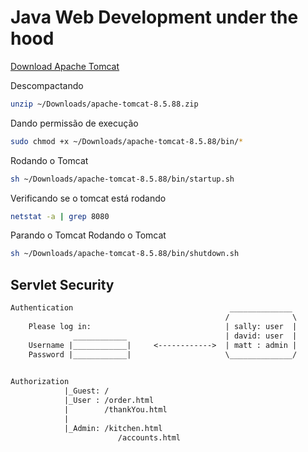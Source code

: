 # Java Web Development under the hood

[Download Apache Tomcat](https://tomcat.apache.org/download-90.cgi)

Descompactando
```bash
unzip ~/Downloads/apache-tomcat-8.5.88.zip
```

Dando permissão de execução
```bash
sudo chmod +x ~/Downloads/apache-tomcat-8.5.88/bin/*
```

Rodando o Tomcat
```bash
sh ~/Downloads/apache-tomcat-8.5.88/bin/startup.sh
```

Verificando se o tomcat está rodando
```bash
netstat -a | grep 8080
```

Parando o Tomcat
Rodando o Tomcat
```bash
sh ~/Downloads/apache-tomcat-8.5.88/bin/shutdown.sh
```

## Servlet Security
```txt
Authentication                                   ______________
                                                /              \
    Please log in:                              | sally: user  |
              ____________                      | david: user  |
    Username |____________|     <------------>  | matt : admin |
    Password |____________|                     \______________/
                                                

Authorization
            |_Guest: /
            |_User : /order.html
            |        /thankYou.html
            |
            |_Admin: /kitchen.html
                        /accounts.html
```